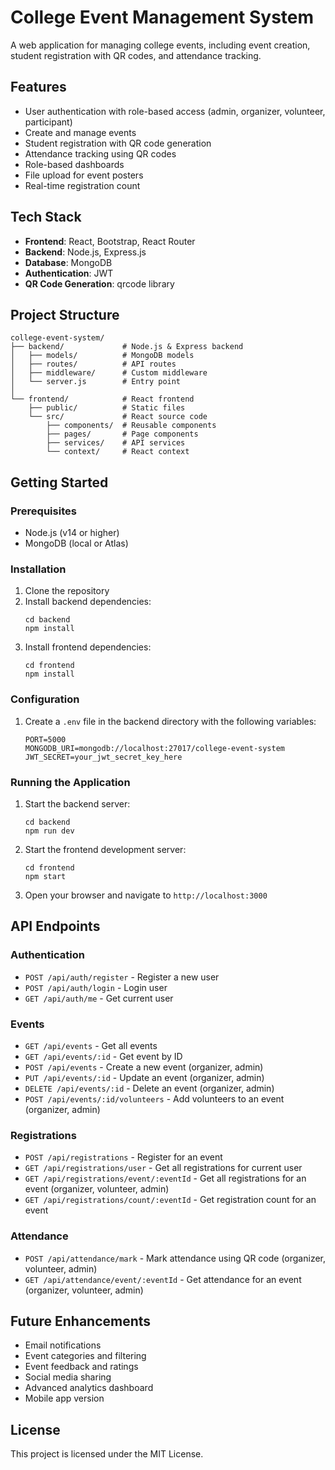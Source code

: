 # College Event Management System

A web application for managing college events, including event creation, student registration with QR codes, and attendance tracking.

## Features

- User authentication with role-based access (admin, organizer, volunteer, participant)
- Create and manage events
- Student registration with QR code generation
- Attendance tracking using QR codes
- Role-based dashboards
- File upload for event posters
- Real-time registration count

## Tech Stack

- **Frontend**: React, Bootstrap, React Router
- **Backend**: Node.js, Express.js
- **Database**: MongoDB
- **Authentication**: JWT
- **QR Code Generation**: qrcode library

## Project Structure

```
college-event-system/
├── backend/             # Node.js & Express backend
│   ├── models/          # MongoDB models
│   ├── routes/          # API routes
│   ├── middleware/      # Custom middleware
│   └── server.js        # Entry point
│
└── frontend/            # React frontend
    ├── public/          # Static files
    └── src/             # React source code
        ├── components/  # Reusable components
        ├── pages/       # Page components
        ├── services/    # API services
        └── context/     # React context
```

## Getting Started

### Prerequisites

- Node.js (v14 or higher)
- MongoDB (local or Atlas)

### Installation

1. Clone the repository
2. Install backend dependencies:
   ```
   cd backend
   npm install
   ```
3. Install frontend dependencies:
   ```
   cd frontend
   npm install
   ```

### Configuration

1. Create a `.env` file in the backend directory with the following variables:
   ```
   PORT=5000
   MONGODB_URI=mongodb://localhost:27017/college-event-system
   JWT_SECRET=your_jwt_secret_key_here
   ```

### Running the Application

1. Start the backend server:
   ```
   cd backend
   npm run dev
   ```

2. Start the frontend development server:
   ```
   cd frontend
   npm start
   ```

3. Open your browser and navigate to `http://localhost:3000`

## API Endpoints

### Authentication
- `POST /api/auth/register` - Register a new user
- `POST /api/auth/login` - Login user
- `GET /api/auth/me` - Get current user

### Events
- `GET /api/events` - Get all events
- `GET /api/events/:id` - Get event by ID
- `POST /api/events` - Create a new event (organizer, admin)
- `PUT /api/events/:id` - Update an event (organizer, admin)
- `DELETE /api/events/:id` - Delete an event (organizer, admin)
- `POST /api/events/:id/volunteers` - Add volunteers to an event (organizer, admin)

### Registrations
- `POST /api/registrations` - Register for an event
- `GET /api/registrations/user` - Get all registrations for current user
- `GET /api/registrations/event/:eventId` - Get all registrations for an event (organizer, volunteer, admin)
- `GET /api/registrations/count/:eventId` - Get registration count for an event

### Attendance
- `POST /api/attendance/mark` - Mark attendance using QR code (organizer, volunteer, admin)
- `GET /api/attendance/event/:eventId` - Get attendance for an event (organizer, volunteer, admin)

## Future Enhancements

- Email notifications
- Event categories and filtering
- Event feedback and ratings
- Social media sharing
- Advanced analytics dashboard
- Mobile app version

## License

This project is licensed under the MIT License.
